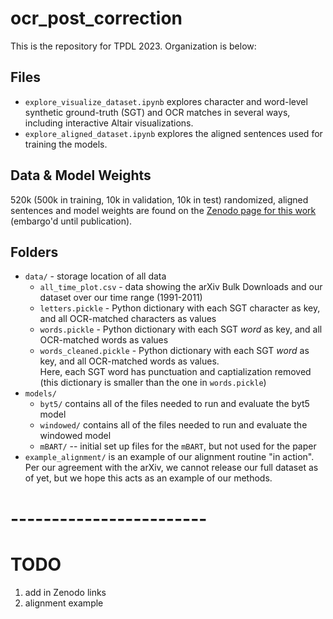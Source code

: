 # ocr_post_correction

This is the repository for TPDL 2023.  Organization is below:

## Files

* `explore_visualize_dataset.ipynb` explores character and word-level synthetic ground-truth (SGT) and OCR matches in several ways, including interactive Altair visualizations.
* `explore_aligned_dataset.ipynb` explores the aligned sentences used for training the models.  

## Data & Model Weights

520k (500k in training, 10k in validation, 10k in test) randomized, aligned sentences and model weights are found on the [Zenodo page for this work]() (embargo'd until publication).

## Folders

* `data/` - storage location of all data
  * `all_time_plot.csv` - data showing the arXiv Bulk Downloads and our dataset over our time range (1991-2011)
  * `letters.pickle` - Python dictionary with each SGT character as key, and all OCR-matched characters as values
  * `words.pickle` - Python dictionary with each SGT *word* as key, and all OCR-matched words as values
  * `words_cleaned.pickle` - Python dictionary with each SGT *word* as key, and all OCR-matched words as values.  
    Here, each SGT word has punctuation and captialization removed (this dictionary is smaller than the one in `words.pickle`)
* `models/`
  * `byt5/` contains all of the files needed to run and evaluate the byt5 model
  * `windowed/` contains all of the files needed to run and evaluate the windowed model
  * `mBART/` -- initial set up files for the `mBART`, but not used for the paper
* `example_alignment/` is an example of our alignment routine "in action".  Per our agreement with the arXiv, we cannot release our full dataset as of yet, but we hope this acts as an example of our methods.


# ------------------------

# TODO

1. add in Zenodo links
1. alignment example